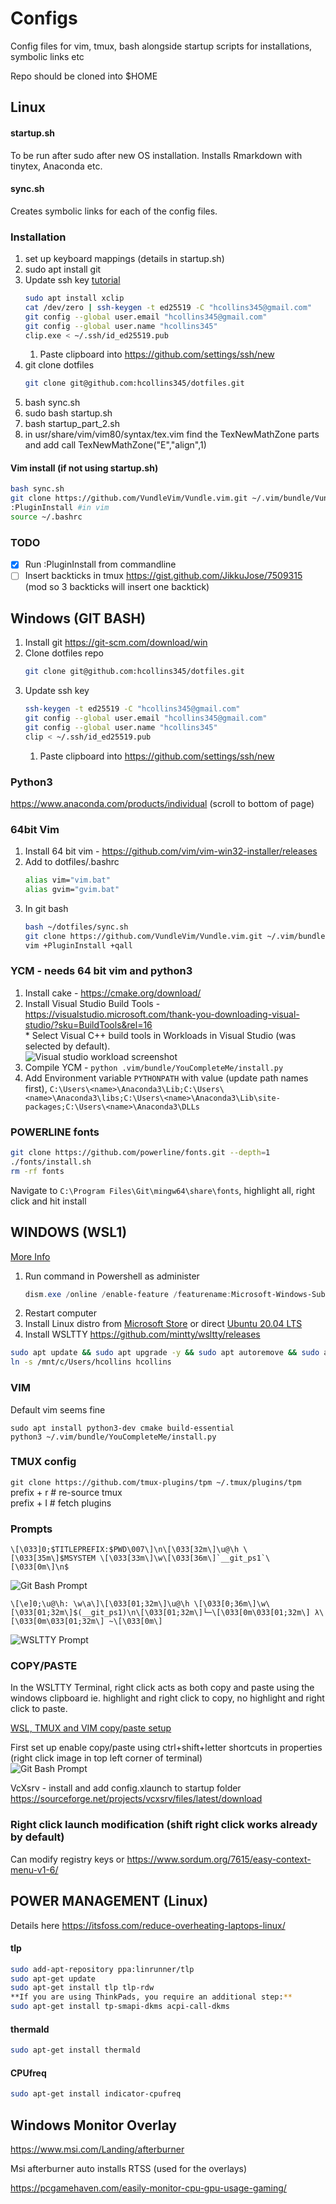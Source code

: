 Configs
=====================================================

Config files for vim, tmux, bash alongside startup scripts for
installations, symbolic links etc

Repo should be cloned into $HOME

Linux
-----------------------------------------------------

#### startup.sh
To be run after sudo after new OS installation. Installs Rmarkdown with
tinytex, Anaconda etc.

#### sync.sh
Creates symbolic links for each of the config files.

### Installation

1. set up keyboard mappings (details in startup.sh)
2. sudo apt install git 
3. Update ssh key [tutorial](https://help.github.com/articles/generating-a-new-ssh-key-and-adding-it-to-the-ssh-agent/)
    ```bash
    sudo apt install xclip
    cat /dev/zero | ssh-keygen -t ed25519 -C "hcollins345@gmail.com"
    git config --global user.email "hcollins345@gmail.com"
    git config --global user.name "hcollins345" 
    clip.exe < ~/.ssh/id_ed25519.pub
    ```
    1. Paste clipboard into https://github.com/settings/ssh/new
4. git clone dotfiles
    ```bash
    git clone git@github.com:hcollins345/dotfiles.git
    ```
5. bash sync.sh
6. sudo bash startup.sh
7. bash startup_part_2.sh
8. in usr/share/vim/vim80/syntax/tex.vim find the TexNewMathZone parts and add 
      call TexNewMathZone("E","align",1)

#### Vim install (if not using startup.sh)
```bash
bash sync.sh 
git clone https://github.com/VundleVim/Vundle.vim.git ~/.vim/bundle/Vundle.vim
:PluginInstall #in vim
source ~/.bashrc
```

### TODO
- [x] Run :PluginInstall from commandline
- [ ] Insert backticks in tmux https://gist.github.com/JikkuJose/7509315
            (mod so 3 backticks will insert one backtick)

Windows (GIT BASH)
----------------------

1. Install git https://git-scm.com/download/win
2. Clone dotfiles repo
    ```bash
    git clone git@github.com:hcollins345/dotfiles.git
    ```
3. Update ssh key 
    ```bash
    ssh-keygen -t ed25519 -C "hcollins345@gmail.com"
    git config --global user.email "hcollins345@gmail.com" 
    git config --global user.name "hcollins345" 
    clip < ~/.ssh/id_ed25519.pub
    ```
    1. Paste clipboard into https://github.com/settings/ssh/new

### Python3
https://www.anaconda.com/products/individual (scroll to bottom of page)

### 64bit Vim
1. Install 64 bit vim - https://github.com/vim/vim-win32-installer/releases
2. Add to dotfiles/.bashrc 
    ```bash
    alias vim="vim.bat"  
    alias gvim="gvim.bat"  
    ```
3. In git bash
    ```bash
    bash ~/dotfiles/sync.sh  
    git clone https://github.com/VundleVim/Vundle.vim.git ~/.vim/bundle/Vundle.vim
    vim +PluginInstall +qall
    ```

### YCM - needs 64 bit vim and python3
1. Install cake - https://cmake.org/download/
2. Install Visual Studio Build Tools - https://visualstudio.microsoft.com/thank-you-downloading-visual-studio/?sku=BuildTools&rel=16  
        * Select Visual C++ build tools in Workloads in Visual Studio (was selected by default).  
            ![Visual studio workload screenshot](https://github.com/hcollins345/random/blob/master/visual_studio_build_tools.png)
3. Compile YCM - ```python .vim/bundle/YouCompleteMe/install.py```
4. Add Environment variable ```PYTHONPATH``` with value (update path names first), ```C:\Users\<name>\Anaconda3\Lib;C:\Users\<name>\Anaconda3\libs;C:\Users\<name>\Anaconda3\Lib\site-packages;C:\Users\<name>\Anaconda3\DLLs```

### POWERLINE fonts
```bash
git clone https://github.com/powerline/fonts.git --depth=1
./fonts/install.sh
rm -rf fonts
```
Navigate to ```C:\Program Files\Git\mingw64\share\fonts```, highlight all, right click and hit install

WINDOWS (WSL1)
-------------------------------------------------------
[More Info](https://docs.microsoft.com/en-us/windows/wsl/install-win10)
1. Run command in Powershell as administer
    ```powershell
    dism.exe /online /enable-feature /featurename:Microsoft-Windows-Subsystem-Linux /all /norestart
    ```
2. Restart computer
3. Install Linux distro from [Microsoft Store](https://aka.ms/wslstore) or direct [Ubuntu 20.04 LTS](https://www.microsoft.com/store/apps/9n6svws3rx71)
4. Install WSLTTY https://github.com/mintty/wsltty/releases
```bash
sudo apt update && sudo apt upgrade -y && sudo apt autoremove && sudo apt autoclean
ln -s /mnt/c/Users/hcollins hcollins
```

### VIM
Default vim seems fine
```
sudo apt install python3-dev cmake build-essential
python3 ~/.vim/bundle/YouCompleteMe/install.py
```

### TMUX config
```git clone https://github.com/tmux-plugins/tpm ~/.tmux/plugins/tpm```  
prefix + r # re-source tmux  
prefix + I # fetch plugins

### Prompts
```
\[\033]0;$TITLEPREFIX:$PWD\007\]\n\[\033[32m\]\u@\h \[\033[35m\]$MSYSTEM \[\033[33m\]\w\[\033[36m\]`__git_ps1`\[\033[0m\]\n$
```  
![Git Bash Prompt](https://github.com/hcollins345/random/blob/master/PS1_gitbash.png)  

```
\[\e]0;\u@\h: \w\a\]\[\033[01;32m\]\u@\h \[\033[0;36m\]\w\[\033[01;32m\]$(__git_ps1)\n\[\033[01;32m\]└─\[\033[0m\033[01;32m\] λ\[\033[0m\033[01;32m\] ~\[\033[0m\]
```  
![WSLTTY Prompt](https://github.com/hcollins345/random/blob/master/PS1_WSLTTY.png)

### COPY/PASTE
In the WSLTTY Terminal, right click acts as both copy and paste using the windows clipboard ie. highlight and right click to copy, no highlight and right click to paste. 

[WSL, TMUX and VIM copy/paste setup](https://www.youtube.com/watch?v=_MgrjgQqDcE)

First set up enable copy/paste using ctrl+shift+letter shortcuts in properties (right click image in top left corner of terminal)  
![Git Bash Prompt](https://github.com/hcollins345/random/blob/master/WSLTTY_copy_paste_settings.png)

VcXsrv - install and add config.xlaunch to startup folder
https://sourceforge.net/projects/vcxsrv/files/latest/download

### Right click launch modification (shift right click works already by default)
Can modify registry keys or https://www.sordum.org/7615/easy-context-menu-v1-6/

POWER MANAGEMENT (Linux)
----------------------------------

Details here
https://itsfoss.com/reduce-overheating-laptops-linux/

#### tlp

```bash
sudo add-apt-repository ppa:linrunner/tlp
sudo apt-get update
sudo apt-get install tlp tlp-rdw
**If you are using ThinkPads, you require an additional step:**
sudo apt-get install tp-smapi-dkms acpi-call-dkms
```

#### thermald

```bash
sudo apt-get install thermald
```

#### CPUfreq

```bash
sudo apt-get install indicator-cpufreq
```

## Windows Monitor Overlay
https://www.msi.com/Landing/afterburner

Msi afterburner auto installs RTSS (used for the overlays)

https://pcgamehaven.com/easily-monitor-cpu-gpu-usage-gaming/







